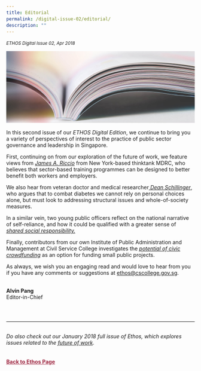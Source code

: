 ```yaml
---
title: Editorial
permalink: /digital-issue-02/editorial/
description: ""
---
```

<style>
	
.author p
{
	font-size: 15px;
	line-height:24px;
}
	
.notestop ol li
{
font-size: 15px;
line-height:22px;
}	
	
.back a
{
	color: #9f2943;
	font-weight: bold;
}

#banner img
{
	width:100%;
}
	
.author
{
margin-top:40px;
padding-top:30px;
border-top:1px solid black;	
}		
	
</style>

<em><small>ETHOS Digital Issue 02, Apr 2018</small></em>
<div class="background-image">
<img src="/images/Landing_Banner_Images/knowledge_editorial_banner_01.jpg">
</div>


<p>In this second issue of our <em>ETHOS Digital Edition</em>, we continue to bring you a variety of perspectives of interest to the practice of public sector governance and leadership in Singapore.&nbsp; </p>

<p>First, continuing on from our exploration of the future of work, we feature views from <a href="/digital-issue-02/sector-based-training-that-works/"><em>James A. Riccio</em></a>&nbsp;from New York-based thinktank MDRC, who believes that sector-based training programmes can be designed to better benefit both workers and employers.&nbsp; </p>

<p>We also hear from veteran doctor and medical researcher<a href="/digital-issue-02/defeating-diabetes/"><em> Dean Schillinger</em></a>, who argues that to combat diabetes we cannot rely on personal choices alone, but must look to addressing structural issues and whole-of-society measures.&nbsp; </p>

<p>In a similar vein, two young public officers&nbsp;reflect on the national narrative of self-reliance, and how it could be qualified with a greater sense of <a href="/digital-issue-02/rethinking-responsibility/"><em>shared social responsibility.</em></a> </p>

<p>Finally, contributors from our own Institute of Public Administration and Management at Civil Service College investigates the <a href="/digital-issue-02/could-crowdfunding-work-for-singapores-public-sector/"><em>potential of civic crowdfunding</em></a>&nbsp;as an option for funding small public projects.</p>

<p>As always, we wish you an engaging read and would love to hear from you if you have any comments or suggestions at <a href="mailto:ethos@cscollege.gov.sg">ethos@cscollege.gov.sg</a>.<br>
<br>
	
<strong>Alvin Pang</strong><br>
Editor-in-Chief<br>
<br>
</p><div class="author">	
<em>Do also check out our January 2018 full issue of Ethos, which explores issues related to the <a href="/ethos-issue-18/">future of work</a>.</em>
</div>

<br>
<br>	
<div class="back">
<a href="/ethos/">Back to Ethos Page</a>	
</div>